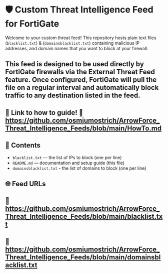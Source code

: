 # 🛡️ Custom Threat Intelligence Feed for FortiGate

Welcome to your custom threat feed! This repository hosts plain text files (`blacklist.txt`) & (`domainsblacklist.txt`) containing malicious IP addresses, and domain names that you want to block at your firewall.

This feed is designed to be **used directly by FortiGate firewalls** via the External Threat Feed feature. Once configured, FortiGate will **pull the file on a regular interval** and automatically block traffic to any destination listed in the feed.
---
📑 Link to how to guide! 🔗 https://github.com/osmiumostrich/ArrowForce_Threat_Intelligence_Feeds/blob/main/HowTo.md
---

## 📄 Contents

- `blacklist.txt` — the list of IPs to block (one per line)
- `README.md` — documentation and setup guide (this file)
- `domainsblacklist.txt` - the list of domains to block (one per line)

## 🌐 Feed URLs

## 🔗 https://github.com/osmiumostrich/ArrowForce_Threat_Intelligence_Feeds/blob/main/blacklist.txt
## 🔗 https://github.com/osmiumostrich/ArrowForce_Threat_Intelligence_Feeds/blob/main/domainsblacklist.txt
